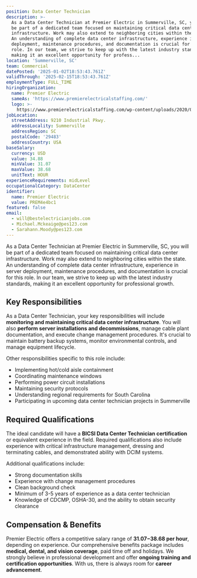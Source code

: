 ```yaml
---
position: Data Center Technician
description: >-
  As a Data Center Technician at Premier Electric in Summerville, SC, you will
  be part of a dedicated team focused on maintaining critical data center
  infrastructure. Work may also extend to neighboring cities within the state.
  An understanding of complete data center infrastructure, experience in server
  deployment, maintenance procedures, and documentation is crucial for this
  role. In our team, we strive to keep up with the latest industry standards,
  making it an excellent opportunity for profess...
location: 'Summerville, SC'
team: Commercial
datePosted: '2025-01-02T18:53:43.761Z'
validThrough: '2025-02-15T18:53:43.761Z'
employmentType: FULL_TIME
hiringOrganization:
  name: Premier Electric
  sameAs: 'https://www.premierelectricalstaffing.com/'
  logo: >-
    https://www.premierelectricalstaffing.com/wp-content/uploads/2020/05/Premier-Electrical-Staffing-logo.png
jobLocation:
  streetAddress: 9210 Industrial Pkwy.
  addressLocality: Summerville
  addressRegion: SC
  postalCode: '29483'
  addressCountry: USA
baseSalary:
  currency: USD
  value: 34.88
  minValue: 31.07
  maxValue: 38.68
  unitText: HOUR
experienceRequirements: midLevel
occupationalCategory: DataCenter
identifier:
  name: Premier Electric
  value: PREM4e4bc1
featured: false
email:
  - will@bestelectricianjobs.com
  - Michael.Mckeaige@pes123.com
  - Sarahann.Moody@pes123.com
---
```




As a Data Center Technician at Premier Electric in Summerville, SC, you will be part of a dedicated team focused on maintaining critical data center infrastructure. Work may also extend to neighboring cities within the state. An understanding of complete data center infrastructure, experience in server deployment, maintenance procedures, and documentation is crucial for this role. In our team, we strive to keep up with the latest industry standards, making it an excellent opportunity for professional growth.

## Key Responsibilities
As a Data Center Technician, your key responsibilities will include **monitoring and maintaining critical data center infrastructure**. You will also **perform server installations and decommissions**, manage cable plant documentation, and execute change management procedures. It's crucial to maintain battery backup systems, monitor environmental controls, and manage equipment lifecycle. 

Other responsibilities specific to this role include:
- Implementing hot/cold aisle containment
- Coordinating maintenance windows
- Performing power circuit installations
- Maintaining security protocols
- Understanding regional requirements for South Carolina
- Participating in upcoming data center technician projects in Summerville

## Required Qualifications
The ideal candidate will have a **BICSI Data Center Technician certification** or equivalent experience in the field. Required qualifications also include experience with critical infrastructure management, dressing and terminating cables, and demonstrated ability with DCIM systems. 

Additional qualifications include:
- Strong documentation skills
- Experience with change management procedures
- Clean background check
- Minimum of 3-5 years of experience as a data center technician
- Knowledge of CDCMP, OSHA-30, and the ability to obtain security clearance

## Compensation & Benefits
Premier Electric offers a competitive salary range of **$31.07-$38.68 per hour**, depending on experience. Our comprehensive benefits package includes **medical, dental, and vision coverage**, paid time off and holidays. We strongly believe in professional development and offer **ongoing training and certification opportunities**. With us, there is always room for **career advancement**.
